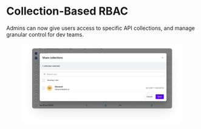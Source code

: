 # Collection-Based RBAC

Admins can now give users access to specific API collections, and manage granular control for dev teams.

<figure><img src="../../.gitbook/assets/image (3) (1) (1) (1) (1) (1) (1) (1) (1) (1).png" alt=""><figcaption></figcaption></figure>
